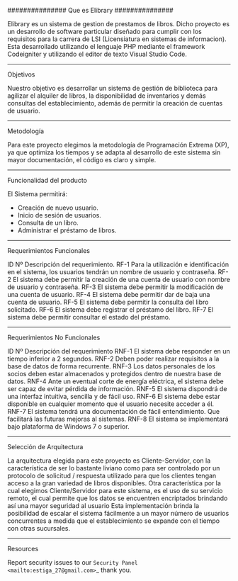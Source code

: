 ###############
Que es Elibrary
###############

Elibrary es un sistema de gestion de prestamos de libros. 
Dicho proyecto es un desarrollo de software particular diseñado para cumplir con los requisitos para la carrera de LSI (Licensiatura en sistemas de informacion).
Esta desarrollado utilizando el lenguaje PHP mediante el framework Codeigniter y utilizando el editor de texto Visual Studio Code.

*********
Objetivos

Nuestro objetivo es desarrollar un sistema de gestión de biblioteca para agilizar el alquiler de libros, la disponibilidad de inventarios y demás consultas del establecimiento, además de permitir la creación de cuentas de usuario.

***********
Metodología

Para este proyecto elegimos la metodología de Programación Extrema (XP), ya que optimiza los tiempos y se adapta al desarrollo de este sistema sin mayor documentación, el código es claro y simple.

**************************
Funcionalidad del producto

El Sistema permitirá:
-  Creación de nuevo usuario.
-  Inicio de sesión de usuarios.
-  Consulta de un libro.
-  Administrar el préstamo de libros.

**************************
Requerimientos Funcionales

ID Nº	Descripción del requerimiento.
RF-1	Para la utilización e identificación en el sistema, los usuarios tendrán un nombre de usuario y contraseña.
RF-2	El sistema debe permitir la creación de una cuenta de usuario con nombre de usuario y contraseña.
RF-3	El sistema debe permitir la modificación de una cuenta de usuario.
RF-4	El sistema debe permitir dar de baja una cuenta de usuario.
RF-5	El sistema debe permitir la consulta del libro solicitado.
RF-6	El sistema debe registrar el préstamo del libro.
RF-7	El sistema debe permitir consultar el estado del préstamo.

*****************************
Requerimientos No Funcionales

ID Nº	Descripción del requerimiento
RNF-1	El sistema debe responder en un tiempo inferior a 2 segundos.
RNF-2	Deben poder realizar requisitos a la base de datos de forma recurrente.
RNF-3	Los datos personales de los socios deben estar almacenados y protegidos dentro de nuestra base de datos.
RNF-4	Ante un eventual corte de energía eléctrica, el sistema debe ser capaz de evitar pérdida de información.
RNF-5	El sistema dispondrá de una interfaz intuitiva, sencilla y de fácil uso.
RNF-6	El sistema debe estar disponible en cualquier momento que el usuario necesite acceder a él.
RNF-7	El sistema tendrá una documentación de fácil entendimiento. Que facilitará las futuras mejoras al sistemas.
RNF-8	El sistema se implementará bajo plataforma de Windows 7 o superior.

*************************
Selección de Arquitectura

La arquitectura elegida para este proyecto es Cliente-Servidor, con la característica de ser lo bastante liviano como para ser controlado por un protocolo de solicitud / respuesta utilizado para que los clientes tengan acceso a la gran variedad de libros disponibles.
Otra característica por la cual elegimos Cliente/Servidor para este sistema, es el uso de su servicio remoto, el cual permite que los datos se encuentren encriptados brindando así una mayor seguridad al usuario
Esta implementación brinda la posibilidad de escalar el sistema fácilmente a un mayor número de usuarios concurrentes a medida que el establecimiento se expande con el tiempo con otras sucursales.

*********
Resources

Report security issues to our `Security Panel <mailto:estiga_27@gmail.com>`_
thank you.
